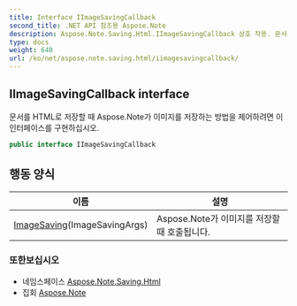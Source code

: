 ```yaml
---
title: Interface IImageSavingCallback
second_title: .NET API 참조용 Aspose.Note
description: Aspose.Note.Saving.Html.IImageSavingCallback 상호 작용. 문서를 HTML로 저장할 때 Aspose.Note가 이미지를 저장하는 방법을 제어하려면 이 인터페이스를 구현하십시오.
type: docs
weight: 640
url: /ko/net/aspose.note.saving.html/iimagesavingcallback/
---
```

## IImageSavingCallback interface

문서를 HTML로 저장할 때 Aspose.Note가 이미지를 저장하는 방법을 제어하려면 이 인터페이스를 구현하십시오.

```csharp
public interface IImageSavingCallback
```

## 행동 양식

| 이름 | 설명 |
| --- | --- |
| [ImageSaving](../../aspose.note.saving.html/iimagesavingcallback/imagesaving/)(ImageSavingArgs) | Aspose.Note가 이미지를 저장할 때 호출됩니다. |

### 또한보십시오

* 네임스페이스 [Aspose.Note.Saving.Html](../../aspose.note.saving.html/)
* 집회 [Aspose.Note](../../)


